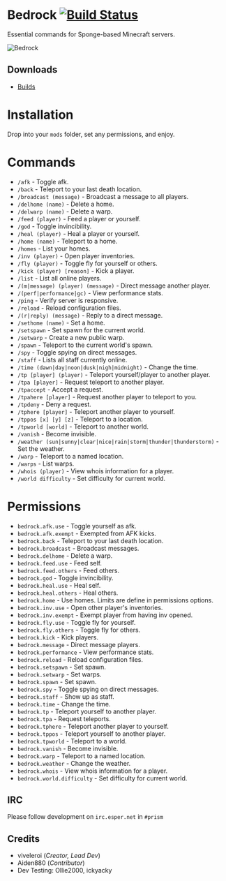 # Bedrock [![Build Status](https://api.travis-ci.org/prism/Bedrock.png)](https://travis-ci.org/prism/Bedrock/)

Essential commands for Sponge-based Minecraft servers.

![Bedrock](http://helion3.s3.amazonaws.com/bedrock.png)

## Downloads

- [Builds](http://dhmc.us:8080/job/Bedrock/)

# Installation

Drop into your `mods` folder, set any permissions, and enjoy.

# Commands

- `/afk` - Toggle afk.
- `/back` - Teleport to your last death location.
- `/broadcast (message)` - Broadcast a message to all players.
- `/delhome (name)` - Delete a home.
- `/delwarp (name)` - Delete a warp.
- `/feed (player)` - Feed a player or yourself.
- `/god` - Toggle invincibility.
- `/heal (player)` - Heal a player or yourself.
- `/home (name)` - Teleport to a home.
- `/homes` - List your homes.
- `/inv (player)` - Open player inventories.
- `/fly (player)` - Toggle fly for yourself or others.
- `/kick (player) [reason]` - Kick a player.
- `/list` - List all online players.
- `/(m|message) (player) (message)` - Direct message another player.
- `/(perf|performance|gc)` - View performance stats.
- `/ping` - Verify server is responsive.
- `/reload` - Reload configuration files.
- `/(r|reply) (message)` - Reply to a direct message.
- `/sethome (name)` - Set a home.
- `/setspawn` - Set spawn for the current world.
- `/setwarp` - Create a new public warp.
- `/spawn` - Teleport to the current world's spawn.
- `/spy` - Toggle spying on direct messages.
- `/staff` - Lists all staff currently online.
- `/time (dawn|day|noon|dusk|nigh|midnight)` - Change the time.
- `/tp [player] (player)` - Teleport yourself/player to another player.
- `/tpa [player]` - Request teleport to another player.
- `/tpaccept` - Accept a request.
- `/tpahere [player]` - Request another player to teleport to you.
- `/tpdeny` - Deny a request.
- `/tphere [player]` - Teleport another player to yourself.
- `/tppos [x] [y] [z]` - Teleport to a location.
- `/tpworld [world]` - Teleport to another world.
- `/vanish` - Become invisible.
- `/weather (sun|sunny|clear|nice|rain|storm|thunder|thunderstorm)` - Set the weather.
- `/warp` - Teleport to a named location.
- `/warps` - List warps.
- `/whois (player)` - View whois information for a player.
- `/world difficulty` - Set difficulty for current world.

# Permissions

- `bedrock.afk.use` - Toggle yourself as afk.
- `bedrock.afk.exempt` - Exempted from AFK kicks.
- `bedrock.back` - Teleport to your last death location.
- `bedrock.broadcast` - Broadcast messages.
- `bedrock.delhome` - Delete a warp.
- `bedrock.feed.use` - Feed self.
- `bedrock.feed.others` - Feed others.
- `bedrock.god` - Toggle invincibility.
- `bedrock.heal.use` - Heal self.
- `bedrock.heal.others` - Heal others.
- `bedrock.home` - Use homes. Limits are define in permissions options.
- `bedrock.inv.use` - Open other player's inventories.
- `bedrock.inv.exempt` - Exempt player from having inv opened.
- `bedrock.fly.use` - Toggle fly for yourself.
- `bedrock.fly.others` - Toggle fly for others.
- `bedrock.kick` - Kick players.
- `bedrock.message` - Direct message players.
- `bedrock.performance` - View performance stats.
- `bedrock.reload` - Reload configuration files.
- `bedrock.setspawn` - Set spawn.
- `bedrock.setwarp` - Set warps.
- `bedrock.spawn` - Set spawn.
- `bedrock.spy` - Toggle spying on direct messages.
- `bedrock.staff` - Show up as staff.
- `bedrock.time` - Change the time.
- `bedrock.tp` - Teleport yourself to another player.
- `bedrock.tpa` - Request teleports.
- `bedrock.tphere` - Teleport another player to yourself.
- `bedrock.tppos` - Teleport yourself to another player.
- `bedrock.tpworld` - Teleport to a world.
- `bedrock.vanish` - Become invisible.
- `bedrock.warp` - Teleport to a named location.
- `bedrock.weather` - Change the weather.
- `bedrock.whois` - View whois information for a player.
- `bedrock.world.difficulty` - Set difficulty for current world.

## IRC

Please follow development on `irc.esper.net` in `#prism`

## Credits

- viveleroi (*Creator, Lead Dev*)
- Aiden880 (*Contributor*)
- Dev Testing: Ollie2000, ickyacky